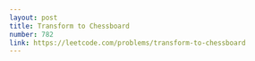 ```yaml
---
layout: post
title: Transform to Chessboard
number: 782
link: https://leetcode.com/problems/transform-to-chessboard
---
```

